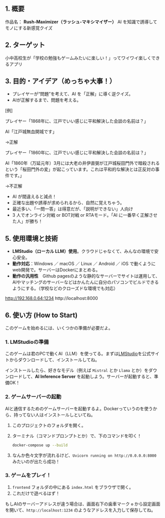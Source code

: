 
## 1. 概要
作品名：
**Rush-Maximizer（ラッシュ-マキシマイザー）**
AI を知識で誘導してモノにする新感覚クイズ

## 2. ターゲット
小中高校生が「学校の勉強もゲームみたいに楽しい！」ってワイワイ楽しくできるアプリ

## 3. 目的・アイデア（めっちゃ大事！）
- プレイヤーが“問題”を考えて、AI を「正解」に導く逆クイズ。
- AIが正解するまで、問題を考える。

[例]

プレイヤー「1868年に、江戸でいい感じに平和解決した会談の名前は？」

AI「江戸城無血開城です」

→正解

プレイヤー「1860年に、江戸でいい感じに平和解決した会談の名前は？」


AI「1860年（万延元年）3月には大老の井伊直弼が江戸城桜田門外で暗殺されるという「桜田門外の変」が起こっています。これは平和的な解決とは正反対の事件です。」


→不正解


- AI が間違えると減点！
- 正確な出題や誘導が求められるから、自然に覚えちゃう。
- 最近多い、「一問一答」は得意だが、「説明ができない」人向け
- 3 人でオンライン対戦 or BOT対戦 or RTAモード。「AI に一番早く正解させた人」が勝ち！


## 5. 使用環境と技術
- **LMStudio（ローカル LLM）使用**。クラウドじゃなくて、みんなの環境で安心安全。
- **動作対応**：Windows ／ macOS ／ Linux ／ Android ／ iOS で動くようにweb開発で。サーバーはDockerにまとめる。
- **動作の汎用性**　Github pagesのような静的なサーバーでサイトは運用して、AIやマッチングのサーバーなどはかんたんに自分のパソコンでビルドできるようにする。（学校などのクローズドな環境でも対応）

http://192.168.0.64:1234
http://localhost:8000

## 6. 使い方 (How to Start)

このゲームを始めるには、いくつかの準備が必要だよ。

### 1. LMStudioの準備

このゲームは君のPCで動くAI（LLM）を使ってる。まずは[LMStudio](https://lmstudio.ai/)を公式サイトからダウンロードして、インストールしてね。

インストールしたら、好きなモデル（例えば `Mistral` とか `Llama` とか）をダウンロードして、**AI Inference Server** を起動しよう。サーバーが起動すると、準備OK！

### 2. ゲームサーバーの起動

AIと通信するためのゲームサーバーを起動するよ。Dockerっていうのを使うから、持ってない人はインストールしといてね。

1.  このプロジェクトのフォルダを開く。
2.  ターミナル（コマンドプロンプトとか）で、下のコマンドを叩く！

    ```bash
    docker-compose up --build
    ```

3.  なんか色々文字が流れるけど、`Uvicorn running on http://0.0.0.0:8000` みたいのが出たら成功！

### 3. ゲームをプレイ！

1.  `frontend` フォルダの中にある `index.html` をブラウザで開く。
2.  これだけで遊べるはず！

もしAIのサーバーアドレスが違う場合は、画面右下の歯車マーク `⚙️` から設定画面を開いて、`http://localhost:1234` のようなアドレスを入力して保存してね。
